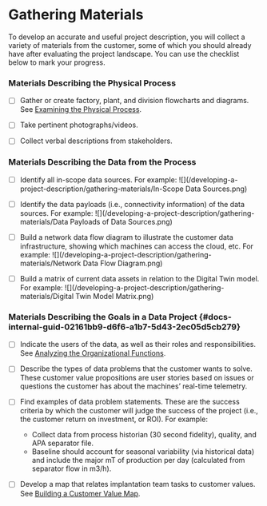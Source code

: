 # Gathering Materials

To develop an accurate and useful project description, you will collect a variety of materials from the customer, some of which you should already have after evaluating the project landscape. You can use the checklist below to mark your progress.

### **Materials Describing the Physical Process**

* [ ] Gather or create factory, plant, and division flowcharts and diagrams. See [Examining the Physical Process](/evaluating-the-project-landscape/examining-the-physical-process.md).

* [ ] Take pertinent photographs/videos.

* [ ] Collect verbal descriptions from stakeholders.

### **Materials Describing the Data from the Process**

* [ ] Identify all in-scope data sources. For example: ![](/developing-a-project-description/gathering-materials/In-Scope Data Sources.png)

* [ ] Identify the data payloads \(i.e., connectivity information\) of the data sources. For example: ![](/developing-a-project-description/gathering-materials/Data Payloads of Data Sources.png)

* [ ] Build a network data flow diagram to illustrate the customer data infrastructure, showing which machines can access the cloud, etc. For example: ![](/developing-a-project-description/gathering-materials/Network Data Flow Diagram.png)

* [ ] Build a matrix of current data assets in relation to the Digital Twin model. For example: ![](/developing-a-project-description/gathering-materials/Digital Twin Model Matrix.png)

### Materials Describing the Goals in a Data Project {#docs-internal-guid-02161bb9-d6f6-a1b7-5d43-2ec05d5cb279}

* [ ] Indicate the users of the data, as well as their roles and responsibilities. See [Analyzing the Organizational Functions](/evaluating-the-project-landscape/analyzing-the-organizational-functions.md).

* [ ] Describe the types of data problems that the customer wants to solve. These customer value propositions are user stories based on issues or questions the customer has about the machines’ real-time telemetry.

* [ ] Find examples of data problem statements. These are the success criteria by which the customer will judge the success of the project \(i.e., the customer return on investment, or ROI\). For example:
  * Collect data from process historian \(30 second fidelity\), quality, and APA separator file.
  * Baseline should account for seasonal variability \(via historical data\) and include the major mT of production per day \(calculated from separator flow in m3/h\).

* [ ] Develop a map that relates implantation team tasks to customer values. See [Building a Customer Value Map](/evaluating-the-project-landscape/building-a-customer-value-map.md).



